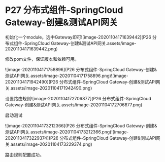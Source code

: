 # P27 分布式组件-SpringCloud Gateway-创建&测试API网关

初始化一个module，选中Gateway即可![image-20201104171639442](P26  分布式组件-SpringCloud Gateway-创建&测试API网关.assets/image-20201104171639442.png)

修改pom文件，保证版本和依赖可用。

![image-20201104171758896](P26  分布式组件-SpringCloud Gateway-创建&测试API网关.assets/image-20201104171758896.png)![image-20201104171942490](P26  分布式组件-SpringCloud Gateway-创建&测试API网关.assets/image-20201104171942490.png)

设置路由规则![image-20201104172706877](P26  分布式组件-SpringCloud Gateway-创建&测试API网关.assets/image-20201104172706877.png)



启动测试

![image-20201104173212366](P26  分布式组件-SpringCloud Gateway-创建&测试API网关.assets/image-20201104173212366.png)![image-20201104173229374](P26  分布式组件-SpringCloud Gateway-创建&测试API网关.assets/image-20201104173229374.png)

路由规则配置成功。